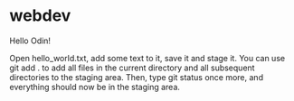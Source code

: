 # webdev

Hello Odin!

Open hello_world.txt, add some text to it, save it and stage it. You can use git add . to add all files in the current directory and all subsequent directories to the staging area. Then, type git status once more, and everything should now be in the staging area.
